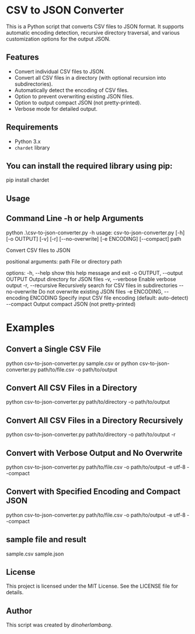 # CSV to JSON Converter

This is a Python script that converts CSV files to JSON format. It supports automatic encoding detection, recursive directory traversal, and various customization options for the output JSON.

## Features

- Convert individual CSV files to JSON.
- Convert all CSV files in a directory (with optional recursion into subdirectories).
- Automatically detect the encoding of CSV files.
- Option to prevent overwriting existing JSON files.
- Option to output compact JSON (not pretty-printed).
- Verbose mode for detailed output.

## Requirements

- Python 3.x
- `chardet` library

## You can install the required library using pip:

pip install chardet

## Usage

## Command Line -h or help Arguments
python .\csv-to-json-converter.py -h
usage: csv-to-json-converter.py [-h] [-o OUTPUT] [-v] [-r] [--no-overwrite] [-e ENCODING] [--compact] path

Convert CSV files to JSON

positional arguments:
  path                  File or directory path

options:
  -h, --help            show this help message and exit
  -o OUTPUT, --output OUTPUT
                        Output directory for JSON files
  -v, --verbose         Enable verbose output
  -r, --recursive       Recursively search for CSV files in subdirectories
  --no-overwrite        Do not overwrite existing JSON files
  -e ENCODING, --encoding ENCODING
                        Specify input CSV file encoding (default: auto-detect)
  --compact             Output compact JSON (not pretty-printed)

# Examples
## Convert a Single CSV File
python csv-to-json-converter.py sample.csv
 or
python csv-to-json-converter.py path/to/file.csv -o path/to/output

## Convert All CSV Files in a Directory
python csv-to-json-converter.py path/to/directory -o path/to/output

## Convert All CSV Files in a Directory Recursively
python csv-to-json-converter.py path/to/directory -o path/to/output -r

## Convert with Verbose Output and No Overwrite
python csv-to-json-converter.py path/to/file.csv -o path/to/output -e utf-8 --compact

## Convert with Specified Encoding and Compact JSON
python csv-to-json-converter.py path/to/file.csv -o path/to/output -e utf-8 --compact

## sample file and result
sample.csv 
sample.json


## License
This project is licensed under the MIT License. See the LICENSE file for details.

## Author
This script was created by _dinoherlambang_.
